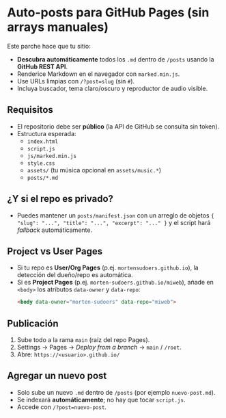 # Auto-posts para GitHub Pages (sin arrays manuales)

Este parche hace que tu sitio:
- **Descubra automáticamente** todos los `.md` dentro de `/posts` usando la **GitHub REST API**.
- Renderice Markdown en el navegador con `marked.min.js`.
- Use URLs limpias con `/?post=slug` (sin `#`).
- Incluya buscador, tema claro/oscuro y reproductor de audio visible.

## Requisitos
- El repositorio debe ser **público** (la API de GitHub se consulta sin token).
- Estructura esperada:
  - `index.html`
  - `script.js`
  - `js/marked.min.js`
  - `style.css`
  - `assets/` (tu música opcional en `assets/music.*`)
  - `posts/*.md`

## ¿Y si el repo es privado?
- Puedes mantener un `posts/manifest.json` con un arreglo de objetos `{ "slug": "...", "title": "...", "excerpt": "..." }` y el script hará *fallback* automáticamente.

## Project vs User Pages
- Si tu repo es **User/Org Pages** (p.ej. `mortensudoers.github.io`), la detección del dueño/repo es automática.
- Si es **Project Pages** (p.ej. `morten-sudoers.github.io/miweb`), añade en `<body>` los atributos `data-owner` y `data-repo`:
  ```html
  <body data-owner="morten-sudoers" data-repo="miweb">
  ```

## Publicación
1. Sube todo a la rama `main` (raíz del repo Pages).
2. Settings → Pages → *Deploy from a branch* → `main` / `/root`.
3. Abre: `https://<usuario>.github.io/`

## Agregar un nuevo post
- Solo sube un nuevo `.md` dentro de `/posts` (por ejemplo `nuevo-post.md`).
- Se indexará **automáticamente**; no hay que tocar `script.js`.
- Accede con `/?post=nuevo-post`.